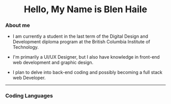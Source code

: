 

<h1 align="center">
  Hello, My Name is Blen Haile 
</h1>


<h3>About me</h3>

- I am currently a student in the last term of the Digital Design and Development diploma program at the British Columbia Institute of Technology.

- I'm primarily a UI/UX Designer, but I also have knowledge in front-end web development and graphic design.

- I plan to delve into back-end coding and possibly becoming a full stack web Developer. 

<hr/>

<h3>Coding Languages</h3>

<!--
**bhail300/bhail300** is a ✨ _special_ ✨ repository because its `README.md` (this file) appears on your GitHub profile.

Here are some ideas to get you started:

### Hi there 👋
- 🔭 I’m currently working on ...
- 🌱 I’m currently learning ...
- 👯 I’m looking to collaborate on ...
- 🤔 I’m looking for help with ...
- 💬 Ask me about ...
- 📫 How to reach me: ...
- 😄 Pronouns: ...
- ⚡ Fun fact: ...
-->
